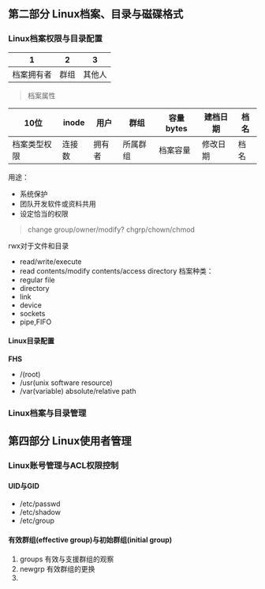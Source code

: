 ## 第二部分 Linux档案、目录与磁碟格式
### Linux档案权限与目录配置
|1|2|3|
|---|---|---|
|档案拥有者|群组|其他人|
> 档案属性

|10位|inode|用户|群组|容量bytes|建档日期|档名|
|----|---|----|---|---|-----|---|
|档案类型权限|连接数|拥有者|所属群组|档案容量|修改日期|档名|
用途：
- 系统保护
- 团队开发软件或资料共用
- 设定恰当的权限
>change group/owner/modify?
chgrp/chown/chmod

rwx对于文件和目录
- read/write/execute
- read contents/modify contents/access directory
档案种类：
- regular file
- directory
- link
- device
- sockets
- pipe,FIFO
#### Linux目录配置
**FHS**
- /(root)
- /usr(unix software resource)
- /var(variable)
absolute/relative path
### Linux档案与目录管理

## 第四部分 Linux使用者管理
### Linux账号管理与ACL权限控制
#### UID与GID
- /etc/passwd
- /etc/shadow 
- /etc/group
#### 有效群组(effective group)与初始群组(initial group)
1. groups 有效与支援群组的观察
2. newgrp 有效群组的更换
3. 
